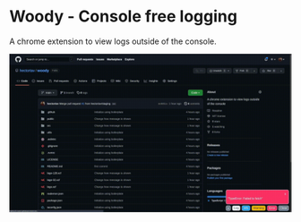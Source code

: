 # Woody - Console free logging

A chrome extension to view logs outside of the console.

![preview gif](https://github.com/hectortav/woody/blob/main/media/preview.gif)
